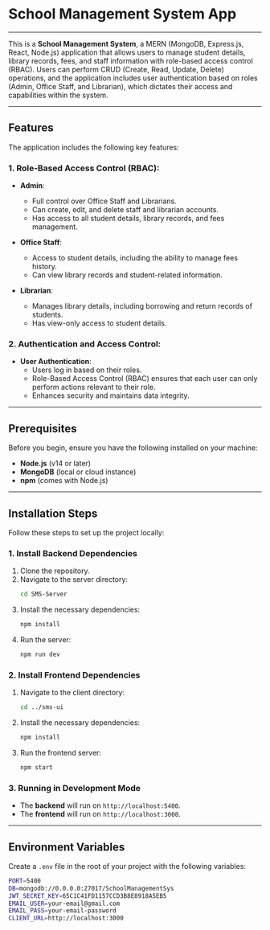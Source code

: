 # School Management System App

---

This is a **School Management System**, a MERN (MongoDB, Express.js, React, Node.js) application that allows users to manage student details, library records, fees, and staff information with role-based access control (RBAC). Users can perform CRUD (Create, Read, Update, Delete) operations, and the application includes user authentication based on roles (Admin, Office Staff, and Librarian), which dictates their access and capabilities within the system.

---

## Features

The application includes the following key features:

### 1. Role-Based Access Control (RBAC):

- **Admin**:
    - Full control over Office Staff and Librarians.
    - Can create, edit, and delete staff and librarian accounts.
    - Has access to all student details, library records, and fees management.
  
- **Office Staff**:
    - Access to student details, including the ability to manage fees history.
    - Can view library records and student-related information.
  
- **Librarian**:
    - Manages library details, including borrowing and return records of students.
    - Has view-only access to student details.

### 2. Authentication and Access Control:

- **User Authentication**: 
    - Users log in based on their roles.
    - Role-Based Access Control (RBAC) ensures that each user can only perform actions relevant to their role.
    - Enhances security and maintains data integrity.

---

## Prerequisites

Before you begin, ensure you have the following installed on your machine:

- **Node.js** (v14 or later)
- **MongoDB** (local or cloud instance)
- **npm** (comes with Node.js)

---

## Installation Steps

Follow these steps to set up the project locally:

### 1. Install Backend Dependencies

1. Clone the repository.
2. Navigate to the server directory:
    ```bash
    cd SMS-Server
    ```
3. Install the necessary dependencies:
    ```bash
    npm install
    ```
4. Run the server:
    ```bash
    npm run dev
    ```

### 2. Install Frontend Dependencies

1. Navigate to the client directory:
    ```bash
    cd ../sms-ui
    ```
2. Install the necessary dependencies:
    ```bash
    npm install
    ```
3. Run the frontend server:
    ```bash
    npm start
    ```

### 3. Running in Development Mode

- The **backend** will run on `http://localhost:5400`.
- The **frontend** will run on `http://localhost:3000`.

---

## Environment Variables

Create a `.env` file in the root of your project with the following variables:

```bash
PORT=5400
DB=mongodb://0.0.0.0:27017/SchoolManagementSys
JWT_SECRET_KEY=65C1C41FD1157CCD3B8E8918A5EB5
EMAIL_USER=your-email@gmail.com
EMAIL_PASS=your-email-password
CLIENT_URL=http://localhost:3000

